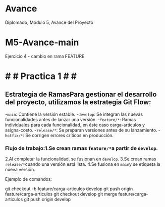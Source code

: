 # Avance
Diplomado, Módulo 5, Avance del Proyecto

# M5-Avance-main

Ejercicio 4 - cambio en rama FEATURE

# # # Practica 1 # # #

## Estrategia de RamasPara gestionar el desarrollo del proyecto, utilizamos la estrategia **Git Flow**:

-`main`: Contiene la versión estable.
-`develop`: Se integran las nuevas funcionalidades antes de lanzar una versión.
-`feature/*`: Ramas individuales para cada funcionalidad, en éste caso carga-articulos y asigna-costo.
-`release/*`: Se preparan versiones antes de su lanzamiento.
-`hotfix/*`: Se corrigen errores críticos en producción.

### Flujo de trabajo:1.Se crean ramas `feature/*`a partir de `develop`.

2.Al completar la funcionalidad, se fusionan en `develop`.
3.Se crean ramas `release/*`cuando una versión está lista.
4.Se fusiona en `main`y se etiqueta la nueva versión.

Ejemplo de comandos:

git checkout -b feature/carga-articulos develop
git push origin feature/carga-articulos
git checkout develop
git merge feature/carga-articulos
git push origin develop


